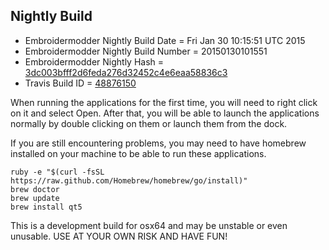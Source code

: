 
Nightly Build
------------------------------

* Embroidermodder Nightly Build Date = Fri Jan 30 10:15:51 UTC 2015
* Embroidermodder Nightly Build Number = 20150130101551
* Embroidermodder Nightly Hash = [3dc003bfff2d6feda276d32452c4e6eaa58836c3](https://github.com/Embroidermodder/Embroidermodder/commit/3dc003bfff2d6feda276d32452c4e6eaa58836c3)
* Travis Build ID = [48876150](https://travis-ci.org/Embroidermodder/Embroidermodder/builds/48876150)

When running the applications for the first time, you will need to right click on it and select Open.
After that, you will be able to launch the applications normally by double clicking on them or launch them from the dock.

If you are still encountering problems, you may need to have homebrew installed on your machine to be able to run these applications.
```
ruby -e "$(curl -fsSL https://raw.github.com/Homebrew/homebrew/go/install)"
brew doctor
brew update
brew install qt5
```

This is a development build for osx64 and may be unstable or even unusable.
USE AT YOUR OWN RISK AND HAVE FUN!

